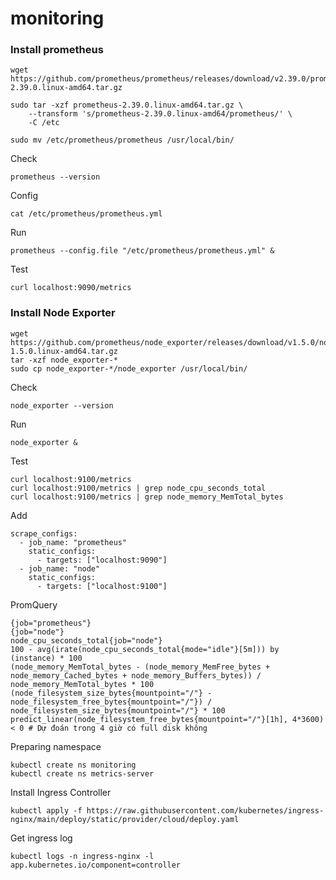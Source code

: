 # monitoring

### Install prometheus

```
wget https://github.com/prometheus/prometheus/releases/download/v2.39.0/prometheus-2.39.0.linux-amd64.tar.gz
```

```
sudo tar -xzf prometheus-2.39.0.linux-amd64.tar.gz \
    --transform 's/prometheus-2.39.0.linux-amd64/prometheus/' \
    -C /etc
```

```
sudo mv /etc/prometheus/prometheus /usr/local/bin/
```

Check
```
prometheus --version
```

Config
```
cat /etc/prometheus/prometheus.yml
```

Run
```
prometheus --config.file "/etc/prometheus/prometheus.yml" &
```

Test
```
curl localhost:9090/metrics
```

### Install Node Exporter

```
wget https://github.com/prometheus/node_exporter/releases/download/v1.5.0/node_exporter-1.5.0.linux-amd64.tar.gz
tar -xzf node_exporter-*
sudo cp node_exporter-*/node_exporter /usr/local/bin/
```

Check
```
node_exporter --version
```

Run
```
node_exporter &
```

Test
```
curl localhost:9100/metrics
curl localhost:9100/metrics | grep node_cpu_seconds_total
curl localhost:9100/metrics | grep node_memory_MemTotal_bytes
```

Add
```
scrape_configs:
  - job_name: "prometheus"
    static_configs:
      - targets: ["localhost:9090"]
  - job_name: "node"
    static_configs:
      - targets: ["localhost:9100"]
```

PromQuery
```
{job="prometheus"}
{job="node"}
node_cpu_seconds_total{job="node"}
100 - avg(irate(node_cpu_seconds_total{mode="idle"}[5m])) by (instance) * 100
(node_memory_MemTotal_bytes - (node_memory_MemFree_bytes + node_memory_Cached_bytes + node_memory_Buffers_bytes)) / node_memory_MemTotal_bytes * 100
(node_filesystem_size_bytes{mountpoint="/"} - node_filesystem_free_bytes{mountpoint="/"}) / node_filesystem_size_bytes{mountpoint="/"} * 100
predict_linear(node_filesystem_free_bytes{mountpoint="/"}[1h], 4*3600) < 0 # Dự đoán trong 4 giờ có full disk không
```

Preparing namespace
```
kubectl create ns monitoring
kubectl create ns metrics-server
```

Install Ingress Controller
```
kubectl apply -f https://raw.githubusercontent.com/kubernetes/ingress-nginx/main/deploy/static/provider/cloud/deploy.yaml
```

Get ingress log
```
kubectl logs -n ingress-nginx -l app.kubernetes.io/component=controller
```